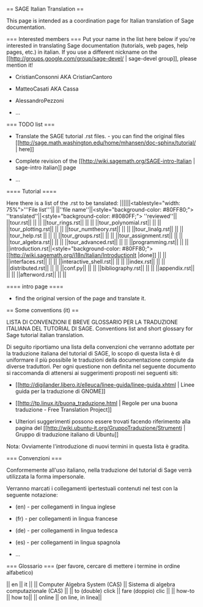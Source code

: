 == SAGE Italian Translation ==

This page is intended as a coordination page for Italian translation of Sage documentation.

=== Interested members ===
Put your name in the list here below if you're interested in translating Sage documentation (tutorials, web pages, help pages, etc.) in italian.
If you use a different nickname on the [[http://groups.google.com/group/sage-devel/ | sage-devel group]], please mention it!

 * CristianConsonni AKA CristianCantoro

 * MatteoCasati AKA Cassa

 * AlessandroPezzoni

 * ...

=== TODO list ===
 * Translate the SAGE tutorial .rst files. - you can find the original files [[http://sage.math.washington.edu/home/mhansen/doc-sphinx/tutorial/ | here]]

 * Complete revision of the [[http://wiki.sagemath.org/SAGE-intro-Italian | sage-intro italian]] page

 * ...

==== Tutorial ====

Here there is a list of the .rst to be tanslated:
||||||<tablestyle="width: 75%">'''File list'''||
||''file name''||<style="background-color: #80FF80;"> ''translated''||<style="background-color: #8080FF;"> ''reviewed''||
||tour.rst|| || ||
||tour_rings.rst|| || ||
||tour_polynomial.rst|| || ||
||tour_plotting.rst|| || ||
||tour_numtheory.rst|| || ||
||tour_linalg.rst|| || ||
||tour_help.rst || || ||
||tour_groups.rst|| || ||
||tour_assignment.rst|| || ||
||tour_algebra.rst|| || ||
||tour_advanced.rst|| || ||
||programming.rst|| || ||
||introduction.rst||<style="background-color: #80FF80;"> [[http://wiki.sagemath.org/i18n/Italian/IntroductionIt |done]] || ||
||interfaces.rst|| || ||
||interactive_shell.rst|| || ||
||index.rst|| || ||
||distributed.rst|| || ||
||conf.py|| || ||
||bibliography.rst|| || ||
||appendix.rst|| || ||
||afterword.rst|| || ||

==== intro page ====

 * find the original version of the page and translate it.

== Some conventions (it) ==

LISTA DI CONVENZIONI E BREVE GLOSSARIO PER LA TRADUZIONE ITALIANA DEL TUTORIAL
DI SAGE.
Conventions list and short glossary for Sage tutorial italian translation.

Di seguito riportiamo una lista della convenzioni che verranno adottate per la
traduzione italiana del tutorial di SAGE, lo scopo di questa lista è di uniformare
il più possibile le traduzioni della documentazione compiute da diverse traduttori.
Per ogni questione non definita nel seguente documento si raccomanda di attenersi ai
suggerimenti proposti nei seguenti siti:

 * [[http://digilander.libero.it/elleuca/linee-guida/linee-guida.xhtml | Linee guida per la traduzione di GNOME]]


 * [[http://tp.linux.it/buona_traduzione.html | Regole per una buona traduzione - Free Translation Project]]
  

 * Ulteriori suggerimenti possono essere trovati facendo riferimento alla pagina del [[http://wiki.ubuntu-it.org/GruppoTraduzione/Strumenti | Gruppo di traduzione italiano di Ubuntu]]

Nota: Ovviamente l'introduzione di nuovi termini in questa lista è gradita.

=== Convenzioni ===

Conformemente all'uso italiano, nella traduzione del tutorial di Sage verrà utilizzata
la forma impersonale.

Verranno marcati i collegamenti ipertestuali contenuti nel test con la seguente notazione:

 * (en) - per collegamenti in lingua inglese

 * (fr) - per collegamenti in lingua francese
 
 * (de) - per collegamenti in lingua tedesca
 
 * (es) - per collegamenti in lingua spagnola

 * ...

=== Glossario ===
(per favore, cercare di mettere i termine in ordine alfabetico)

|| en || it ||
|| Computer Algebra System (CAS) || Sistema di algebra computazionale (CAS) ||
|| to (double) click || fare (doppio) clic ||
|| how-to || how to||
|| online || on line, in linea||

